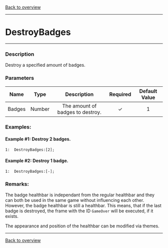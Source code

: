 [Back to overview](index.md)

---
# DestroyBadges
---
### Description
Destroy a specified amount of badges.

### Parameters

|Name|Type|Description|Required|Default Value|
|:---:|:---:|:---:|:---:|:---:|
|Badges|Number|The amount of badges to destroy.|✓|1|

### Examples:
#### Example #1: Destroy 2 badges.
```
1:  DestroyBadges:[2];
```

#### Example #2: Destroy 1 badge.
```
1:  DestroyBadges:[-];
```

### Remarks:
The badge healthbar is independant from the regular healthbar and they can both be used in the same game without influencing each other. However, the badge healthbar is still a healthbar. This means, that if the last badge is destroyed, 
the frame with the ID `GameOver` will be executed, if it exists.

The appearance and position of the healthbar can be modified via themes.

---
[Back to overview](index.md)